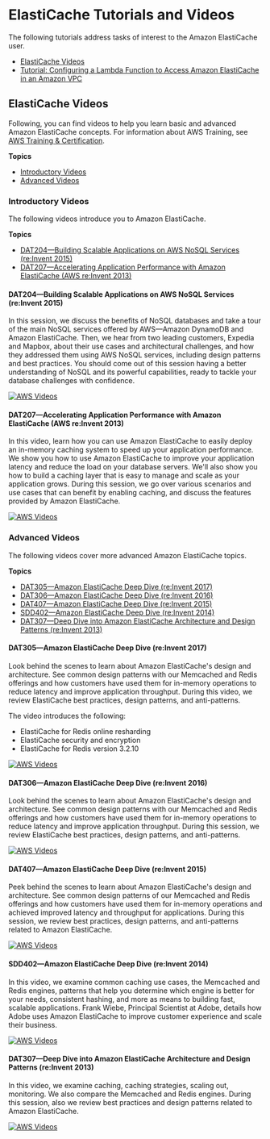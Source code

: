 # ElastiCache Tutorials and Videos<a name="Tutorials"></a>

The following tutorials address tasks of interest to the Amazon ElastiCache user\.
+ [ElastiCache Videos](#tutorial-videos)
+ [Tutorial: Configuring a Lambda Function to Access Amazon ElastiCache in an Amazon VPC ](https://docs.aws.amazon.com/lambda/latest/dg/vpc-ec.html)

## ElastiCache Videos<a name="tutorial-videos"></a>

Following, you can find videos to help you learn basic and advanced Amazon ElastiCache concepts\. For information about AWS Training, see [AWS Training & Certification](http://oak.ctx.ly/r/2b70j)\.

**Topics**
+ [Introductory Videos](#WhatIs.Videos.Beginning)
+ [Advanced Videos](#WhatIs.Videos.Advanced)

### Introductory Videos<a name="WhatIs.Videos.Beginning"></a>

The following videos introduce you to Amazon ElastiCache\.

**Topics**
+ [DAT204—Building Scalable Applications on AWS NoSQL Services \(re:Invent 2015\)](#WhatIs.Videos.Beginning.2015.DAT204)
+ [DAT207—Accelerating Application Performance with Amazon ElastiCache \(AWS re:Invent 2013\)](#WhatIs.Videos.Beginning.2013.DAT207)

#### DAT204—Building Scalable Applications on AWS NoSQL Services \(re:Invent 2015\)<a name="WhatIs.Videos.Beginning.2015.DAT204"></a>

In this session, we discuss the benefits of NoSQL databases and take a tour of the main NoSQL services offered by AWS—Amazon DynamoDB and Amazon ElastiCache\. Then, we hear from two leading customers, Expedia and Mapbox, about their use cases and architectural challenges, and how they addressed them using AWS NoSQL services, including design patterns and best practices\. You should come out of this session having a better understanding of NoSQL and its powerful capabilities, ready to tackle your database challenges with confidence\.

[![AWS Videos](http://img.youtube.com/vi/https://www.youtube.com/embed/ie4dWGT76LM/0.jpg)](http://www.youtube.com/watch?v=https://www.youtube.com/embed/ie4dWGT76LM)

#### DAT207—Accelerating Application Performance with Amazon ElastiCache \(AWS re:Invent 2013\)<a name="WhatIs.Videos.Beginning.2013.DAT207"></a>

In this video, learn how you can use Amazon ElastiCache to easily deploy an in\-memory caching system to speed up your application performance\. We show you how to use Amazon ElastiCache to improve your application latency and reduce the load on your database servers\. We'll also show you how to build a caching layer that is easy to manage and scale as your application grows\. During this session, we go over various scenarios and use cases that can benefit by enabling caching, and discuss the features provided by Amazon ElastiCache\.

[![AWS Videos](http://img.youtube.com/vi/https://www.youtube.com/embed/odMmdPBV8hM/0.jpg)](http://www.youtube.com/watch?v=https://www.youtube.com/embed/odMmdPBV8hM)

### Advanced Videos<a name="WhatIs.Videos.Advanced"></a>

The following videos cover more advanced Amazon ElastiCache topics\.

**Topics**
+ [DAT305—Amazon ElastiCache Deep Dive \(re:Invent 2017\)](#WhatIs.Videos.Advanced.2017.DAT305)
+ [DAT306—Amazon ElastiCache Deep Dive \(re:Invent 2016\)](#WhatIs.Videos.Advanced.2016.DAT306)
+ [DAT407—Amazon ElastiCache Deep Dive \(re:Invent 2015\)](#WhatIs.Videos.Advanced.2015.DAT407)
+ [SDD402—Amazon ElastiCache Deep Dive \(re:Invent 2014\)](#WhatIs.Videos.Advanced.2014.SDD402)
+ [DAT307—Deep Dive into Amazon ElastiCache Architecture and Design Patterns \(re:Invent 2013\)](#WhatIs.Videos.Advanced.2013.DAT307)

#### DAT305—Amazon ElastiCache Deep Dive \(re:Invent 2017\)<a name="WhatIs.Videos.Advanced.2017.DAT305"></a>

Look behind the scenes to learn about Amazon ElastiCache's design and architecture\. See common design patterns with our Memcached and Redis offerings and how customers have used them for in\-memory operations to reduce latency and improve application throughput\. During this video, we review ElastiCache best practices, design patterns, and anti\-patterns\. 

The video introduces the following:
+ ElastiCache for Redis online resharding
+ ElastiCache security and encryption
+ ElastiCache for Redis version 3\.2\.10

[![AWS Videos](http://img.youtube.com/vi/https://www.youtube.com/embed/_YYBdsuUq2M/0.jpg)](http://www.youtube.com/watch?v=https://www.youtube.com/embed/_YYBdsuUq2M)

#### DAT306—Amazon ElastiCache Deep Dive \(re:Invent 2016\)<a name="WhatIs.Videos.Advanced.2016.DAT306"></a>

Look behind the scenes to learn about Amazon ElastiCache's design and architecture\. See common design patterns with our Memcached and Redis offerings and how customers have used them for in\-memory operations to reduce latency and improve application throughput\. During this session, we review ElastiCache best practices, design patterns, and anti\-patterns\.

[![AWS Videos](http://img.youtube.com/vi/https://www.youtube.com/embed/e9sN15a7utI/0.jpg)](http://www.youtube.com/watch?v=https://www.youtube.com/embed/e9sN15a7utI)

#### DAT407—Amazon ElastiCache Deep Dive \(re:Invent 2015\)<a name="WhatIs.Videos.Advanced.2015.DAT407"></a>

Peek behind the scenes to learn about Amazon ElastiCache's design and architecture\. See common design patterns of our Memcached and Redis offerings and how customers have used them for in\-memory operations and achieved improved latency and throughput for applications\. During this session, we review best practices, design patterns, and anti\-patterns related to Amazon ElastiCache\.

[![AWS Videos](http://img.youtube.com/vi/https://www.youtube.com/embed/4VfIINg9DYI/0.jpg)](http://www.youtube.com/watch?v=https://www.youtube.com/embed/4VfIINg9DYI)

#### SDD402—Amazon ElastiCache Deep Dive \(re:Invent 2014\)<a name="WhatIs.Videos.Advanced.2014.SDD402"></a>

In this video, we examine common caching use cases, the Memcached and Redis engines, patterns that help you determine which engine is better for your needs, consistent hashing, and more as means to building fast, scalable applications\. Frank Wiebe, Principal Scientist at Adobe, details how Adobe uses Amazon ElastiCache to improve customer experience and scale their business\.

[![AWS Videos](http://img.youtube.com/vi/https://www.youtube.com/embed/cEkHBqhQnog/0.jpg)](http://www.youtube.com/watch?v=https://www.youtube.com/embed/cEkHBqhQnog)

#### DAT307—Deep Dive into Amazon ElastiCache Architecture and Design Patterns \(re:Invent 2013\)<a name="WhatIs.Videos.Advanced.2013.DAT307"></a>

In this video, we examine caching, caching strategies, scaling out, monitoring\. We also compare the Memcached and Redis engines\. During this session, also we review best practices and design patterns related to Amazon ElastiCache\.

[![AWS Videos](http://img.youtube.com/vi/https://www.youtube.com/embed/me0Tw13O1H4/0.jpg)](http://www.youtube.com/watch?v=https://www.youtube.com/embed/me0Tw13O1H4)